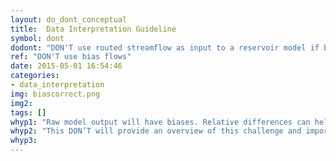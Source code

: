 ```yaml
---
layout: do_dont_conceptual
title:  Data Interpretation Guideline
symbol: dont
dodont: "DON'T use routed streamflow as input to a reservoir model if biases have not been removed" 
ref: "DON'T use bias flows" 
date: 2015-05-01 16:54:46
categories:
- data_interpretation
img: biascorrect.png
img2: 
tags: []
whyp1: "Raw model output will have biases. Relative differences can help make comparisons more robust.   There are, however, times when relative differences cannot answer the question.  If total magnitudes are required, there are techniques to correct the bias.  Raw model output can be especially problematic if used in reservoir or system operations models."
whyp2: "This DON’T will provide an overview of this challenge and important considerations when bias correcting streamflow."
whyp3:
---
```


